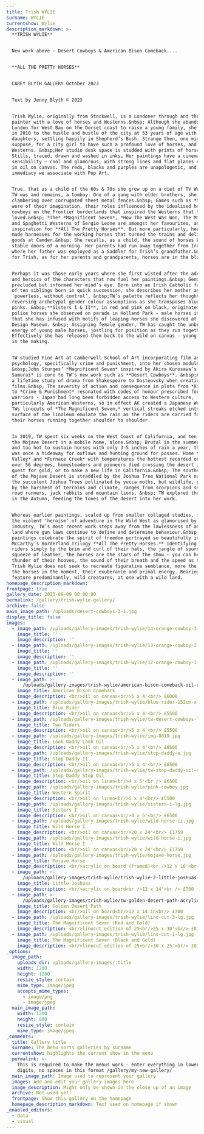 ```yaml
---
title: Trish WYLIE
surname: WYLIE
currentshow: Wylie
description_markdown: >-
  **TRISH WYLIE**


  New work above - Desert Cowboys & American Bison Comeback....


  **ALL THE PRETTY HORSES**


  CAREY BLYTH GALLERY October 2023


  Text by Jenny Blyth © 2023


  Trish Wylie, originally from Stockwell, is a Londoner through and through, a
  painter with a love of horses and Westerns.&nbsp; Although she abandoned
  London for West Bay on the Dorset coast to raise a young family, she returned
  in 2010 to the hustle and bustle of the city at 53 years of age with two
  daughters, settling happily in Shepherd’s Bush. Strange then, one might
  suppose, for a city girl to have such a profound love of horses, and more so
  Westerns. &nbsp;Her studio desk space is studded with prints of horses - Film
  Stills, traced, drawn and washed in inks… Her paintings have a cinematic
  sensibility – cool and glamorous, with strong lines and flat planes of colour
  in oil on canvas. The reds, blacks and purples are unapologetic, and lend an
  immediacy we associate with Pop Art.


  True, that as a child of the 60s & 70s she grew up on a diet of TV Westerns.
  TW was and remains, a tomboy. One of a gang with older brothers, she recalls
  clambering over corrugated sheet metal fences.&nbsp; Games such as *Stallions*
  were of their imagination, their roles influenced by the idealised heroics of
  cowboys on the Frontier borderlands that inspired the Westerns that they
  loved.&nbsp; *The* *Magnificent Seven*, *How The West Was Won, The Misfits*
  and Spaghetti Westerns of Sergio Leone are amongst her favourites, and
  inspiration for **All The Pretty Horses**. But more particularly, her father
  made harnesses for the working horses that turned the trains and delivered
  goods at Camden.&nbsp; She recalls, as a child, the sound of horses kicking
  stable doors of a morning. Her parents had run away together from Ireland
  where her father was employed as a Saddler for Trish’s grandfather.&nbsp; So
  for Trish, as for her parents and grandparents, horses are in the blood.


  Perhaps it was those early years where she first wisted after the adventure
  and heroics of the characters that now fuel her paintings.&nbsp; Gender
  precluded but informed her mind’s eye. Born into an Irish Catholic family, one
  of ten siblings born in quick succession, she describes her mother as
  ‘powerless, without control’. &nbsp;TW’s palette reflects her thoughts,
  reversing archetypal gender colour assumptions as she transposes blues with
  pinks. &nbsp;**Sisters I & II**, in red and pink on black, originated from
  police horses she observed on parade in Holland Park - male horses in reality
  that she has infused with motifs of leaping horses she discovered at the
  Design Museum. &nbsp; Assigning female gender, TW has caught the unbridled
  energy of young male horses, jostling for position as they run together.
  Effectively she has released them back to the wild on canvas - young stallions
  in the making.


  TW studied Fine Art at Camberwell School of Art incorporating film and
  psychology, specifically crime and punishment, into her chosen modules.
  &nbsp;John Sturges’ *Magnificent Seven* inspired by Akira Kurosawa’s *Seven
  Samurai* is core to TW’s new work such as **Desert Cowboys**. &nbsp;AK drew on
  a lifetime study of drama from Shakespeare to Dosteovsky when creating his
  films.&nbsp; The severity of action and consequence in plots from *King Lear*
  to *Crime & Punishment* resonated with codes of honour prescribed for Samurai
  warriors - Japan had long been forbidden access to Western culture,
  particularly American Westerns, so in effect AK created a Japanese Western. In
  TWs linocuts of *The Magnificent Seven,* vertical streaks etched into the
  surface of the linoleum emulate the rain as the riders are carried forward by
  their horses running together shoulder to shoulder.


  In 2019, TW spent six weeks on the West Coast of California, and ten days in
  the Mojave Desert in a mobile home, alone.&nbsp; Brutal in the summer months,
  and too hot to sustain horses with only 3-5 inches of rain a year, the desert
  was once a hideaway for outlaws and hunting ground for posses. Home to *Death
  Valley* and *Furnace Creek* with temperatures the hottest recorded on Earth at
  over 56 degrees, homesteaders and pioneers died crossing the desert in their
  quest for gold, or to make a new life in California.&nbsp; The southern region
  of the Mojave Desert is straddled by the Joshua Tree National Park named after
  the succulent Joshua Trees pollinated by yucca moths, but wildlife, prescribed
  by the harshest of terrains and climate, ranges from scorpions and snakes to
  road runners, jack rabbits and mountain lions. &nbsp; TW explored the Mojave
  in the Autumn, feeding the tones of the desert into her work.


  Whereas earlier paintings, scaled up from smaller collaged studies, featured
  the violent ‘heroism’ of adventure in the Wild West as glamorised by the film
  industry, TW’s most recent work steps away from the lawlessness of an untamed
  land where gun laws continue to define and determine behaviour.&nbsp; Her new
  paintings celebrate the spirit of freedom portrayed so beautifully in Cormac
  McCarthy’s Borderland Trilogy **All The Pretty Horses.** Identifying the
  riders simply by the brim and curl of their hats, the jangle of spurs and the
  squeeze of leather, the horses are the stars of the show – you can hear the
  thunder of their hooves, the sound of their breath and the speed as they run.
  Trish Wylie does not seek to recreate figurative semblance, more the spirit of
  the horses in the moment, their exuberance and primal energy. Rearing horses
  feature predominantly, wild creatures, at one with a wild land.
homepage_description_markdown: ''
frontpage: true
gallery_date: 2023-09-09 00:00:00
permalink: /gallery/trish-wylie-gallery/
archive: false
main_image_path: /uploads/desert-cowboys-3-1.jpg
display_title: false
images:
  - image_path: /uploads/gallery-images/trish-wylie/14-orange-cowboy-3.jpg
    image_title: ''
    image_description: ''
  - image_path: /uploads/gallery-images/trish-wylie/13-orange-cowboy-2.jpg
    image_title: ''
    image_description: ''
  - image_path: /uploads/gallery-images/trish-wylie/12-orange-cowboy-1.jpg
    image_title: ''
    image_description: ''
  - image_path: >-
      /uploads/gallery-images/trish-wylie/american-bison-comeback-oil-on-canvas-5-x-4.jpg
    image_title: American Bison Comeback
    image_description: <br/>oil on canvas<br/>5 x 4'<br/> £6000
  - image_path: /uploads/gallery-images/trish-wylie/blue-rider-152cm-x-122cm-2022.jpeg
    image_title: Blue Rider
    image_description: <br/>oil on canvas<br/>5 x 4'<br/> £5500
  - image_path: /uploads/gallery-images/trish-wylie/tw-desert-cowboys-lg-light.jpg
    image_title: Two Riders
    image_description: <br/>oil on canvas<br/>5 x 4'<br/> £5500
  - image_path: /uploads/gallery-images/trish-wylie/img-8819.jpg
    image_title: Look Daddy Look Oil
    image_description: <br/>oil on canvas<br/>5 x 4'<br/> £8500
  - image_path: /uploads/gallery-images/trish-wylie/stop-daddy-a.jpg
    image_title: Stop Daddy II
    image_description: <br/>oil on canvas<br/>5 x 4'<br/> £6500
  - image_path: /uploads/gallery-images/trish-wylie/tw-stop-daddy-oil-on-canvas-5-x-4.jpg
    image_title: Stop Daddy Stop Oil
    image_description: <br/>oil on linen<br/>4 x 5'<br /> £6500
  - image_path: /uploads/gallery-images/trish-wylie/pink-cowboy.jpg
    image_title: Western Spirit
    image_description: <br/>oil on linen<br/>5 x 4'<br/> £5500
  - image_path: /uploads/gallery-images/trish-wylie/sisters-i-lg.jpg
    image_title: Sisters I
    image_description: <br/>oil on canvas<br/>4 x 5'<br/> £6500
  - image_path: /uploads/gallery-images/trish-wylie/wild-horse-ii.jpg
    image_title: Wild Horse I
    image_description: <br/>oil on canvas<br/>20 x 24'<br/> £1750
  - image_path: /uploads/gallery-images/trish-wylie/wild-horse-i.jpg
    image_title: Wild Horse I
    image_description: <br/>oil on canvas<br/>20 x 24'<br/> £1750
  - image_path: /uploads/gallery-images/trish-wylie/mojave-horse.jpg
    image_title: Mojave Horse
    image_description: <br/>acrylic on board (framed)<br />12 x 16'<br /> £750 SOLD
  - image_path: >-
      /uploads/gallery-images/trish-wylie/trish-wylie-2-little-joshuas-acrylic-on-board-in-black-wooden-frame-12-x-14.jpg
    image_title: Little Joshuas
    image_description: <br/>acrylic on board<br />12 x 14'<br /> £700 framed SOLD
  - image_path: >-
      /uploads/gallery-images/trish-wylie/tw-golden-desert-path-acrylic-on-board-in-black-wooden-frame-12-x-14.jpg
    image_title: Golden Desert Path
    image_description: <br/>oil on board<br/>12 x 14 in<br/> £700
  - image_path: /uploads/gallery-images/trish-wylie/lino-cut-3-lg.jpg
    image_title: The Magnificent Seven (Red and Gold)
    image_description: <br/>linocut edition of 25<br/>25 x 30'<br/> £875
  - image_path: /uploads/gallery-images/trish-wylie/lino-cut-1-lg.jpg
    image_title: The Magnificent Seven (Black and Gold)
    image_description: <br/>linocut edition of 25<br/>30 x 25'<br/> £875
_options:
  image_path:
    uploads_dir: uploads/gallery-images/:title
    width: 1200
    height: 1200
    resize_style: contain
    mime_type: image/jpeg
    accepts_mime_types:
      - image/png
      - image/jpeg
  main_image_path:
    width: 1200
    height: 800
    resize_style: contain
    mime_type: image/jpeg
_comments:
  title: Gallery title
  surname: The menu sorts galleries by surname
  currentshow: highlights the current show in the menu
  permalink: >-
    This is required to make the menus work - enter everything in lower case, no
    digits, no spaces in this format /gallery/my-new-gallery/
  main_image_path: Image used to represent your gallery
  images: Add and edit your gallery images here
  image_description: Might only be shown in the close up of an image
  archive: Not used yet!
  frontpage: Show this gallery on the homepage
  homepage_description_markdown: Text used on homepage if shown
_enabled_editors:
  - data
  - visual
---
```

